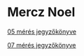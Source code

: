 # Mercz Noel

[05 mérés jegyzőkönyve](https://noel-mercz.github.io/Meresijegyzokonyvek/04_meres)

[07 mérés jegyzőkönyve](https://noel-mercz.github.io/Meresijegyzokonyvek/07_Meres)
